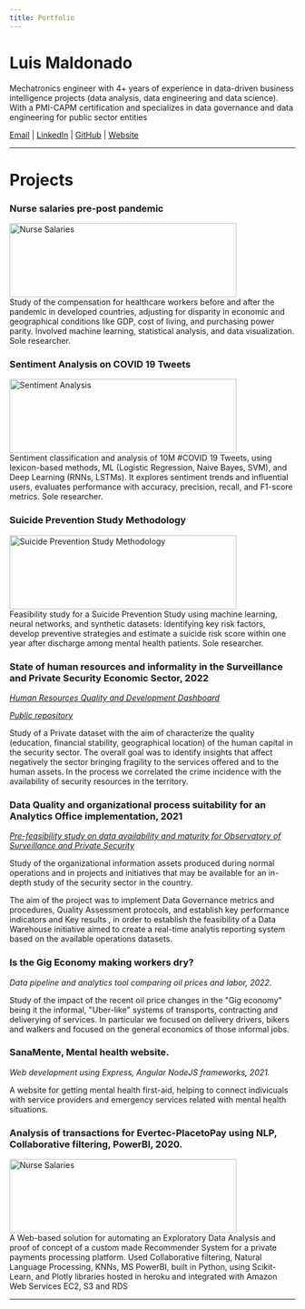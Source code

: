 ```yaml
---
title: Portfolio
---
```


# Luis Maldonado

Mechatronics engineer with 4+ years of experience in data-driven business intelligence projects (data analysis, data engineering and data science). 
With a PMI-CAPM certification and specializes in data governance and data engineering for public sector entities

[Email](mailto:lg.maldonado@outlook.com) | [LinkedIn](https://www.linkedin.com/in/lg-maldonado) | [GitHub](https://github.com/l-maldonado) | [Website](https://luisgmaldonado.wordpress.com)

---


# Projects  

### **Nurse salaries pre-post pandemic**  
<a href="https://l-maldonado.github.io/Nurse_Salaries_Project"><img src="https://www.datascienceportfol.io/static/profile_pics/pr0_F52F19A04C416053149A.jpg" alt="Nurse Salaries" width="400" height="130"></img></a>  
Study of the compensation for healthcare workers before and after the pandemic in developed countries, adjusting for disparity in economic and geographical conditions like GDP, cost of living, and purchasing power parity.   Involved machine learning, statistical analysis, and data visualization. Sole researcher.


### **Sentiment Analysis on COVID 19 Tweets**  
<a href="https://l-maldonado.github.io/Sentiment-Analysis-on-Twitter-Data/"><img src="https://www.datascienceportfol.io/static/profile_pics/pr1_7624F6E6945F21854567.png" alt="Sentiment Analysis" width="400" height="130"></img></a>  
Sentiment classification and analysis of 10M #COVID 19 Tweets, using lexicon-based methods, ML (Logistic Regression, Naive Bayes, SVM), and Deep Learning (RNNs, LSTMs). It explores sentiment trends and influential users, evaluates performance with accuracy, precision, recall, and F1-score metrics. Sole researcher.


### **Suicide Prevention Study Methodology**  
<a href="https://github.com/l-maldonado/Methodology-for-a-Suicide-Prevention-Study"><img src="https://www.datascienceportfol.io/static/profile_pics/pr2_50B6982A186BAB7C4216.png" alt="Suicide Prevention Study Methodology" width="400" height="130"></img></a>  
Feasibility study for a Suicide Prevention Study using machine learning, neural networks, and synthetic datasets: Identifying key risk factors, develop preventive strategies and estimate a suicide risk score within one year after discharge among mental health patients. Sole researcher.


### **State of human resources and informality in the Surveillance and Private Security Economic Sector, 2022**
*[Human Resources Quality and Development Dashboard](https://pruebas-supervigilancia.nexura.com/observatorio/publicaciones/7348/tablero-de-recurso-humano/)*

*[Public repository](https://github.com/l-maldonado/Observatorio_SVSP)*

Study of a Private dataset with the aim of characterize the quality (education, financial stability, geographical location) of the human capital in the security sector. The overall goal was to identify insights that affect negatively the sector bringing fragility to the services offered and to the human assets. In the process we correlated the crime incidence with the availability of security resources in the territory.



### **Data Quality and organizational process suitability for an Analytics Office implementation, 2021**
*[Pre-feasibility study on data availability and maturity for Observatory of Surveillance and Private Security](https://pruebas-supervigilancia.nexura.com/observatorio/publicaciones/7341/estudios-e-investigaciones/)*

Study of the organizational information assets produced during normal operations and in projects and initiatives that may be available for an in-depth study of the security sector in the country. 

The aim of the project was to implement Data Governance metrics and procedures, Quality Assessment protocols, and establish key performance indicators and Key results , in order to establish the feasibility of a Data Warehouse initiative aimed to create a real-time analytis reporting system based on the available operations datasets.



### **Is the Gig Economy making workers dry?**
*Data pipeline and analytics tool comparing oil prices and labor, 2022.*

Study of the impact of the recent oil price changes in the "Gig economy" being it the informal, "Uber-like" systems of transports, contracting and deliverying of services. In particular we focused on delivery drivers, bikers and walkers and focused on the general economics of those informal jobs. 



### **SanaMente, Mental health website.**
*Web development using Express, Angular NodeJS frameworks, 2021.*

A website for getting mental health first-aid, helping to connect indivicuals with service providers and emergency services related with mental health situations.




### **Analysis of  transactions for Evertec-PlacetoPay using NLP, Collaborative filtering, PowerBI, 2020.**
<a href="https://github.com/l-maldonado/team67-ptp"><img src="https://github.com/l-maldonado/team67-ptp/raw/main/static/images/Datafolio1.jpg" alt="Nurse Salaries" width="400" height="130"></img></a>  
A Web-based solution for automating an Exploratory Data Analysis and proof of concept of a custom made Recommender System for a private payments processing platform. Used Collaborative filtering, Natural Language Processing, KNNs, MS PowerBI, built in Python, using Scikit-Learn, and Plotly libraries hosted in heroku and integrated with Amazon Web Services EC2, S3 and RDS 


---

